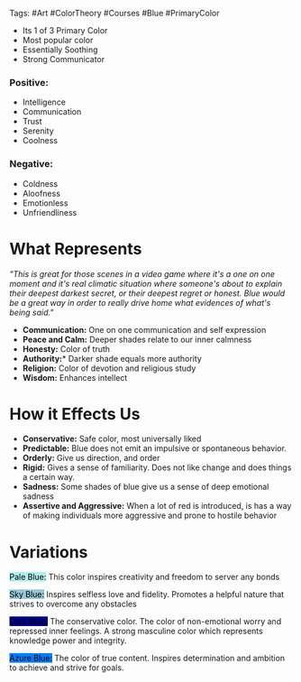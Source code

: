 Tags:  #Art #ColorTheory #Courses #Blue #PrimaryColor


- Its 1 of 3 Primary Color
- Most popular color
- Essentially Soothing
- Strong Communicator

### Positive:
- Intelligence
- Communication
- Trust
- Serenity
- Coolness
### Negative:
- Coldness
- Aloofness
- Emotionless
- Unfriendliness

# What Represents
_"This is great for those scenes in a video game where it's a one on one moment and it's real climatic situation where someone's about to explain their deepest darkest secret, or their deepest regret or honest. Blue would be a great way in order to really drive home what evidences of what's being said."_

- **Communication:**  One on one communication and self expression
- **Peace and Calm:** Deeper shades relate to our inner calmness
- **Honesty:** Color of truth
- **Authority:*** Darker shade equals more authority
- **Religion:** Color of devotion and religious study
- **Wisdom:** Enhances intellect

# How it Effects Us
- **Conservative:** Safe color, most universally liked
- **Predictable:** Blue does not emit an impulsive or spontaneous behavior.
- **Orderly:** Give us direction, and order 
- **Rigid:** Gives a sense of familiarity. Does not like change and does things a certain way.
- **Sadness:** Some shades of blue give us a sense of deep emotional sadness
- **Assertive and Aggressive:** When a lot of red is introduced, is has a way of making individuals more aggressive and prone to hostile behavior

# Variations

<mark style="background: #afeeee;">Pale Blue:</mark>  This color inspires creativity and freedom to server any bonds

<mark style="background: #95c7d8;">Sky Blue:</mark>  Inspires selfless love and fidelity. Promotes a helpful nature that strives to overcome any obstacles

<mark style="background: #01008c;">Dark Blue:</mark> The conservative color. The color of non-emotional worry and repressed inner feelings. A strong masculine color which represents knowledge power and integrity.

<mark style="background: #017fff;">Azure Blue:</mark> The color of true content. Inspires determination and ambition to achieve and strive for goals.



